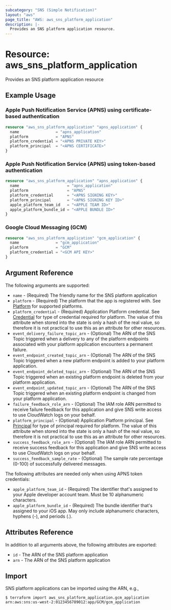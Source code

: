 ```yaml
---
subcategory: "SNS (Simple Notification)"
layout: "aws"
page_title: "AWS: aws_sns_platform_application"
description: |-
  Provides an SNS platform application resource.
---
```


# Resource: aws_sns_platform_application

Provides an SNS platform application resource

## Example Usage

### Apple Push Notification Service (APNS) using certificate-based authentication

```terraform
resource "aws_sns_platform_application" "apns_application" {
  name                = "apns_application"
  platform            = "APNS"
  platform_credential = "<APNS PRIVATE KEY>"
  platform_principal  = "<APNS CERTIFICATE>"
}
```

### Apple Push Notification Service (APNS) using token-based authentication

```terraform
resource "aws_sns_platform_application" "apns_application" {
  name                     = "apns_application"
  platform                 = "APNS"
  platform_credential      = "<APNS SIGNING KEY>"
  platform_principal       = "<APNS SIGNING KEY ID>"
  apple_platform_team_id   = "<APPLE TEAM ID>"
  apple_platform_bundle_id = "<APPLE BUNDLE ID>"
}
```

### Google Cloud Messaging (GCM)

```terraform
resource "aws_sns_platform_application" "gcm_application" {
  name                = "gcm_application"
  platform            = "GCM"
  platform_credential = "<GCM API KEY>"
}
```

## Argument Reference

The following arguments are supported:

* `name` - (Required) The friendly name for the SNS platform application
* `platform` - (Required) The platform that the app is registered with. See [Platform][1] for supported platforms.
* `platform_credential` - (Required) Application Platform credential. See [Credential][1] for type of credential required for platform. The value of this attribute when stored into the state is only a hash of the real value, so therefore it is not practical to use this as an attribute for other resources.
* `event_delivery_failure_topic_arn` - (Optional) The ARN of the SNS Topic triggered when a delivery to any of the platform endpoints associated with your platform application encounters a permanent failure.
* `event_endpoint_created_topic_arn` - (Optional) The ARN of the SNS Topic triggered when a new platform endpoint is added to your platform application.
* `event_endpoint_deleted_topic_arn` - (Optional) The ARN of the SNS Topic triggered when an existing platform endpoint is deleted from your platform application.
* `event_endpoint_updated_topic_arn` - (Optional) The ARN of the SNS Topic triggered when an existing platform endpoint is changed from your platform application.
* `failure_feedback_role_arn` - (Optional) The IAM role ARN permitted to receive failure feedback for this application and give SNS write access to use CloudWatch logs on your behalf.
* `platform_principal` - (Optional) Application Platform principal. See [Principal][2] for type of principal required for platform. The value of this attribute when stored into the state is only a hash of the real value, so therefore it is not practical to use this as an attribute for other resources.
* `success_feedback_role_arn` - (Optional) The IAM role ARN permitted to receive success feedback for this application and give SNS write access to use CloudWatch logs on your behalf.
* `success_feedback_sample_rate` - (Optional) The sample rate percentage (0-100) of successfully delivered messages.

The following attributes are needed only when using APNS token credentials:

* `apple_platform_team_id` - (Required) The identifier that's assigned to your Apple developer account team. Must be 10 alphanumeric characters.
* `apple_platform_bundle_id` - (Required) The bundle identifier that's assigned to your iOS app. May only include alphanumeric characters, hyphens (-), and periods (.).

## Attributes Reference

In addition to all arguments above, the following attributes are exported:

* `id` - The ARN of the SNS platform application
* `arn` - The ARN of the SNS platform application

[1]: http://docs.aws.amazon.com/sns/latest/dg/mobile-push-send-register.html
[2]: http://docs.aws.amazon.com/sns/latest/api/API_CreatePlatformApplication.html

## Import

SNS platform applications can be imported using the ARN, e.g.,

```
$ terraform import aws_sns_platform_application.gcm_application arn:aws:sns:us-west-2:0123456789012:app/GCM/gcm_application
```
